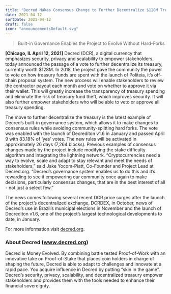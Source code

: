 ```yaml
---
title: "Decred Makes Consensus Change to Further Decentralize $128M Treasury"
date: 2021-04-12
sortDate: 2021-04-12
draft: false
icon: "announcementsDefault.svg"
---
```


> Built-in Governance Enables the Project to Evolve Without Hard-Forks

**[Chicago, IL April 12, 2021]**  Decred (DCR), a digital currency that
emphasizes security, privacy and scalability to empower stakeholders, today
announced the passage of a vote to further decentralize its treasury, currently
worth $128M. In 2018, the project gave the community the power to vote on how
treasury funds are spent with the launch of Politeia, it’s off-chain proposal
system. The new process will enable stakeholders to review the contractor payout
each month and vote on whether to approve it via their wallet. This will greatly
increase the transparency of treasury spending and eliminate the risk of
treasury fund theft, which improves security. It will also further empower
stakeholders who will be able to veto or approve all treasury spending.

The move to further decentralize the treasury is the latest example of Decred’s
built-in governance system, which allows it to make changes to consensus rules
while avoiding community-splitting hard forks. The vote was enabled with the
launch of Decrediton v1.6 in January and passed April 9 with 83.18% of ‘yes’
votes. The new rules will be activated in approximately 26 days (7,264 blocks).
Previous examples of consensus changes made by the project include modifying the
stake difficulty algorithm and integrating the lightning network.
“Cryptocurrencies need a way to evolve, scale and adapt to stay relevant and
meet the needs of stakeholders,” said Jake Yocom-Piatt, Co-Founder and Project
Lead at Decred.org. “Decred’s governance system enables us to do this and it’s
rewarding to see it empowering our community once again to make decisions,
particularly consensus changes, that are in the best interest of all - not just
a select few.”

The news comes following several recent DCR price surges after the launch of the
project’s decentralized exchange, DCRDEX, in October, news of Decred’s use in
Brazil’s municipal elections in November and the launch of Decrediton v1.6, one
of the project’s largest technological developments to date, in January.

For more information visit [decred.org](https://decred.org/).

### About Decred (www.decred.org)

Decred is Money Evolved. By combining battle tested Proof-of-Work with an
innovative take on Proof-of-Stake that places coin holders in charge of shaping
the future, Decred is able to adapt to challenges and innovate at a rapid pace.
You acquire influence in Decred by putting “skin in the game”. Decred’s
security, privacy, scalability, and decentralized treasury empower stakeholders
and provides them with the tools needed to enhance their financial sovereignty.
